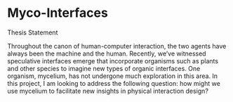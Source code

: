 # Myco-Interfaces
Thesis Statement 

Throughout the canon of human-computer interaction, the two agents have always been the machine and the human. Recently, we’ve witnessed speculative interfaces emerge that incorporate organisms such as plants and other species to imagine new types of organic interfaces. One organism, mycelium, has not undergone much exploration in this area. In this project, I am looking to address the following question: how might we use mycelium to facilitate new insights in physical interaction design?
